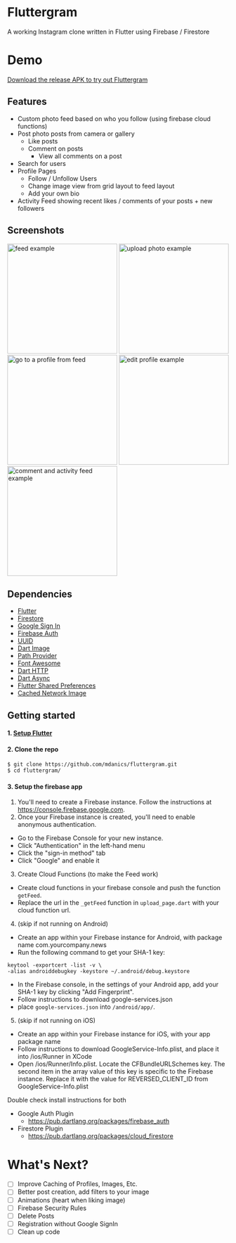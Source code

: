 # Fluttergram
A working Instagram clone written in Flutter using Firebase / Firestore

# Demo
[Download the release APK to try out Fluttergram](https://github.com/mdanics/fluttergram/raw/master/app-release.apk)

## Features

 * Custom photo feed based on who you follow (using firebase cloud functions)
 * Post photo posts from camera or gallery
   * Like posts
   * Comment on posts 
        * View all comments on a post
 * Search for users
 * Profile Pages
   * Follow / Unfollow Users
   * Change image view from grid layout to feed layout
   * Add your own bio 
 * Activity Feed showing recent likes / comments of your posts + new followers
 

## Screenshots
<p>
<img src="https://github.com/mdanics/fluttergram/blob/master/screenshots/feed.webp" alt="feed example" width="250">
<img src="https://github.com/mdanics/fluttergram/blob/master/screenshots/upload photo.webp" alt="upload photo example" width="250">
<img src="https://github.com/mdanics/fluttergram/blob/master/screenshots/profile_from_feed.webp" alt="go to a profile from feed" width="250">
<img src="https://github.com/mdanics/fluttergram/blob/master/screenshots/edit_profile.webp" alt="edit profile example" width="250">
<img src="https://github.com/mdanics/fluttergram/blob/master/screenshots/comment_and_activity_feed.webp" alt="comment and activity feed example" width="250">

</p>

## Dependencies

* [Flutter](https://flutter.io/)
* [Firestore](https://github.com/flutter/plugins/tree/master/packages/cloud_firestore)
* [Google Sign In](https://github.com/flutter/plugins/tree/master/packages/google_sign_in)
* [Firebase Auth](https://github.com/flutter/plugins/tree/master/packages/firebase_auth)
* [UUID](https://github.com/Daegalus/dart-uuid)
* [Dart Image](https://github.com/brendan-duncan/image)
* [Path Provider](https://github.com/flutter/plugins/tree/master/packages/path_provider)
* [Font Awesome](https://github.com/brianegan/font_awesome_flutter)
* [Dart HTTP](https://github.com/dart-lang/http)
* [Dart Async](https://github.com/dart-lang/async)
* [Flutter Shared Preferences]()
* [Cached Network Image](https://github.com/renefloor/flutter_cached_network_image)

## Getting started 


#### 1. [Setup Flutter](https://flutter.io/setup/)

#### 2. Clone the repo

```sh
$ git clone https://github.com/mdanics/fluttergram.git
$ cd fluttergram/
```

#### 3. Setup the firebase app

1. You'll need to create a Firebase instance. Follow the instructions at https://console.firebase.google.com.
2. Once your Firebase instance is created, you'll need to enable anonymous authentication.

* Go to the Firebase Console for your new instance.
* Click "Authentication" in the left-hand menu
* Click the "sign-in method" tab
* Click "Google" and enable it


3. Create Cloud Functions (to make the Feed work)
* Create cloud functions in your firebase console and push the function `getFeed`. 
* Replace the url in the `_getFeed` function in `upload_page.dart` with your cloud function url.  

4. (skip if not running on Android)

* Create an app within your Firebase instance for Android, with package name com.yourcompany.news
* Run the following command to get your SHA-1 key:

```
keytool -exportcert -list -v \
-alias androiddebugkey -keystore ~/.android/debug.keystore
```

* In the Firebase console, in the settings of your Android app, add your SHA-1 key by clicking "Add Fingerprint".
* Follow instructions to download google-services.json
* place `google-services.json` into `/android/app/`.


5. (skip if not running on iOS)

* Create an app within your Firebase instance for iOS, with your app package name 
* Follow instructions to download GoogleService-Info.plist, and place it into /ios/Runner in XCode
* Open /ios/Runner/Info.plist. Locate the CFBundleURLSchemes key. The second item in the array value of this key is specific to the Firebase instance. Replace it with the value for REVERSED_CLIENT_ID from GoogleService-Info.plist

Double check install instructions for both
   - Google Auth Plugin
     - https://pub.dartlang.org/packages/firebase_auth 
   - Firestore Plugin
     -  https://pub.dartlang.org/packages/cloud_firestore 

# What's Next?
 - [ ] Improve Caching of Profiles, Images, Etc.
 - [ ] Better post creation, add filters to your image
 - [ ] Animations (heart when liking image)
 - [ ] Firebase Security Rules
 - [ ] Delete Posts
 - [ ] Registration without Google SignIn 
 - [ ] Clean up code
